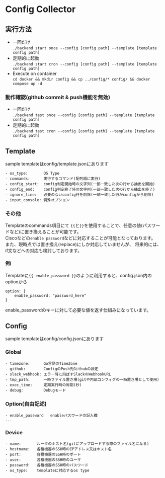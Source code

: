 # Config Collector

## 実行方法
- 一回だけ  
```./backend start once --config [config path] --template [template config path]```
- 定期的に起動   
```./backend start cron --config [config path] --template [template config path]```
- Execute on container  
```cd docker && mkdir config && cp ../config/* config/ && docker compose up -d```
### 動作確認(github commit & push機能を無効)
- 一回だけ  
```./backend test once --config [config path] --template [template config path]```
- 定期的に起動   
```./backend test cron --config [config path] --template [template config path]```


## Template
sample templateはconfig/template.jsonにあります
```
- os_type:       OS Type
- commands:      実行するコマンド(配列順に実行)
- config_start:  config判定開始時の文字列(一部一致した次の行から抽出を開始)
- config_end:    config判定終了時の文字列(一部一致した次の行から抽出を終了)
- ignore_line:   必要のないconfig行を削除(一部一致した行がconfigから削除)
- input_console: 特殊オプション
```
### その他
Templateのcommands項目にて ```{{```と```}}```を使用することで、任意の値(パスワードなど)に置き換えることが可能です。  
Ciscoなどの```enable password```などに対応することが可能となっております。  
また、現時点では置き換え(replace)にしか対応していませんが、 将来的には、if文などへの対応も検討しております。

#### 例) 
Templateに```{{ enable_password }}```のように利用すると、config.json内のoptionから  
```
option: {
    enable_password: "password_here"
}
```
enable_passwordのキーに対して必要な値を返す仕組みになっています。     


## Config
sample templateはconfig/config.jsonにあります
### Global
```
- timezone:      Go言語のTimeZone
- github:        ConfigのPush先Githubの設定
- slack_webhook: エラー時に飛ばすSlackのWebhookURL
- tmp_path:      一時ファイル置き場(gitや内部コンフィグの一時置き場として使用)
- exec_time:     定期実行時の周期(秒)
- debug:         Debugモード
```
### Option(自由記述)
```
- enable_password   enableパスワードの記入欄
...
```
### Device
```
- name:       ルータのホスト名(gitにアップロードする際のファイル名になる)
- hostname:   各種機器のSSH時のIPアドレス又はホスト名
- port:       各種機器のSSH時のポート
- user:       各種機器のSSH時のユーザ
- password:   各種機器のSSH時のパスワード
- os_type:    templateに対応するos type
```
